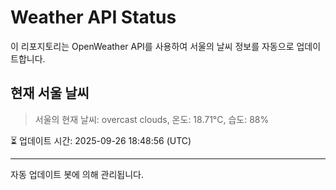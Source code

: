 
# Weather API Status

이 리포지토리는 OpenWeather API를 사용하여 서울의 날씨 정보를 자동으로 업데이트합니다.

## 현재 서울 날씨
> 서울의 현재 날씨: overcast clouds, 온도: 18.71°C, 습도: 88%

⏳ 업데이트 시간: 2025-09-26 18:48:56 (UTC)

---
자동 업데이트 봇에 의해 관리됩니다.
